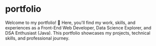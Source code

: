 # portfolio
Welcome to my portfolio! 🚀 Here, you'll find my work, skills, and experiences as a Front-End Web Developer, Data Science Explorer, and DSA Enthusiast (Java). This portfolio showcases my projects, technical skills, and professional journey.

